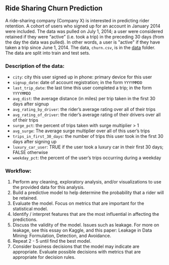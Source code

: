 ## Ride Sharing Churn Prediction

A ride-sharing company (Company X) is interested in predicting rider retention.
A cohort of users who signed up for an account in January 2014 were included. 
The data was pulled on July 1, 2014; a user were considered retained if they were “active” (i.e. took a trip) in the preceding 30 days (from the day the data was pulled). In other words, a
user is "active" if they have taken a trip since June 1, 2014. The data,
`churn.csv`, is in the [data](data) folder.  The data are split into train and
test sets.  


### Description of the data:

- `city`: city this user signed up in phone: primary device for this user
- `signup_date`: date of account registration; in the form `YYYYMMDD`
- `last_trip_date`: the last time this user completed a trip; in the form `YYYYMMDD`
- `avg_dist`: the average distance (in miles) per trip taken in the first 30 days after signup
- `avg_rating_by_driver`: the rider’s average rating over all of their trips 
- `avg_rating_of_driver`: the rider’s average rating of their drivers over all of their trips 
- `surge_pct`: the percent of trips taken with surge multiplier > 1 
- `avg_surge`: The average surge multiplier over all of this user’s trips 
- `trips_in_first_30_days`: the number of trips this user took in the first 30 days after signing up 
- `luxury_car_user`: TRUE if the user took a luxury car in their first 30 days; FALSE otherwise 
- `weekday_pct`: the percent of the user’s trips occurring during a weekday


### Workflow:
1. Perform any cleaning, exploratory analysis, and/or visualizations to use the provided data for this analysis.
2. Build a predictive model to help determine the probability that a rider will be retained.
3. Evaluate the model. Focus on metrics that are important for the statistical model.
4. Identify / interpret features that are the most influential in affecting the predictions.
5. Discuss the validity of the model. Issues such as leakage. For more on leakage, see this essay on Kaggle, and this paper: Leakage in Data Mining: Formulation, Detection, and Avoidance.
6. Repeat 2 - 5 until find the best model.
7. Consider business decisions that the model may indicate are appropriate. Evaluate possible decisions with metrics that are appropriate for decision rules.
